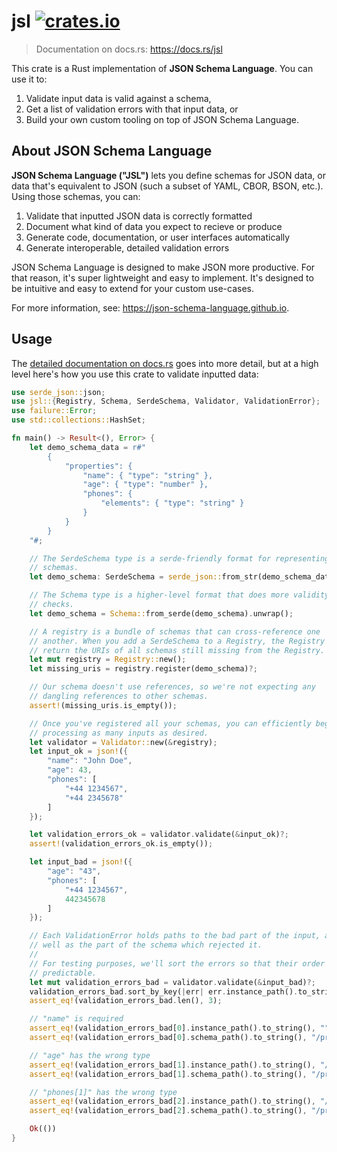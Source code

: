 # jsl [![crates.io](https://img.shields.io/crates/v/jsl.svg)](https://crates.io/crates/jsl)

> Documentation on docs.rs: <https://docs.rs/jsl>

This crate is a Rust implementation of **JSON Schema Language**. You can use it
to:

1. Validate input data is valid against a schema,
2. Get a list of validation errors with that input data, or
3. Build your own custom tooling on top of JSON Schema Language.

## About JSON Schema Language

**JSON Schema Language ("JSL")** lets you define schemas for JSON data, or data
that's equivalent to JSON (such a subset of YAML, CBOR, BSON, etc.). Using those
schemas, you can:

1. Validate that inputted JSON data is correctly formatted
2. Document what kind of data you expect to recieve or produce
3. Generate code, documentation, or user interfaces automatically
4. Generate interoperable, detailed validation errors

JSON Schema Language is designed to make JSON more productive. For that reason,
it's super lightweight and easy to implement. It's designed to be intuitive and
easy to extend for your custom use-cases.

For more information, see: <https://json-schema-language.github.io>.

## Usage

The [detailed documentation on docs.rs](https://docs.rs/jsl) goes into more
detail, but at a high level here's how you use this crate to validate inputted
data:

```rust
use serde_json::json;
use jsl::{Registry, Schema, SerdeSchema, Validator, ValidationError};
use failure::Error;
use std::collections::HashSet;

fn main() -> Result<(), Error> {
    let demo_schema_data = r#"
        {
            "properties": {
                "name": { "type": "string" },
                "age": { "type": "number" },
                "phones": {
                    "elements": { "type": "string" }
                }
            }
        }
    "#;

    // The SerdeSchema type is a serde-friendly format for representing
    // schemas.
    let demo_schema: SerdeSchema = serde_json::from_str(demo_schema_data)?;

    // The Schema type is a higher-level format that does more validity
    // checks.
    let demo_schema = Schema::from_serde(demo_schema).unwrap();

    // A registry is a bundle of schemas that can cross-reference one
    // another. When you add a SerdeSchema to a Registry, the Registry will
    // return the URIs of all schemas still missing from the Registry.
    let mut registry = Registry::new();
    let missing_uris = registry.register(demo_schema)?;

    // Our schema doesn't use references, so we're not expecting any
    // dangling references to other schemas.
    assert!(missing_uris.is_empty());

    // Once you've registered all your schemas, you can efficiently begin
    // processing as many inputs as desired.
    let validator = Validator::new(&registry);
    let input_ok = json!({
        "name": "John Doe",
        "age": 43,
        "phones": [
            "+44 1234567",
            "+44 2345678"
        ]
    });

    let validation_errors_ok = validator.validate(&input_ok)?;
    assert!(validation_errors_ok.is_empty());

    let input_bad = json!({
        "age": "43",
        "phones": [
            "+44 1234567",
            442345678
        ]
    });

    // Each ValidationError holds paths to the bad part of the input, as
    // well as the part of the schema which rejected it.
    //
    // For testing purposes, we'll sort the errors so that their order is
    // predictable.
    let mut validation_errors_bad = validator.validate(&input_bad)?;
    validation_errors_bad.sort_by_key(|err| err.instance_path().to_string());
    assert_eq!(validation_errors_bad.len(), 3);

    // "name" is required
    assert_eq!(validation_errors_bad[0].instance_path().to_string(), "");
    assert_eq!(validation_errors_bad[0].schema_path().to_string(), "/properties/name");

    // "age" has the wrong type
    assert_eq!(validation_errors_bad[1].instance_path().to_string(), "/age");
    assert_eq!(validation_errors_bad[1].schema_path().to_string(), "/properties/age/type");

    // "phones[1]" has the wrong type
    assert_eq!(validation_errors_bad[2].instance_path().to_string(), "/phones/1");
    assert_eq!(validation_errors_bad[2].schema_path().to_string(), "/properties/phones/elements/type");

    Ok(())
}
```

